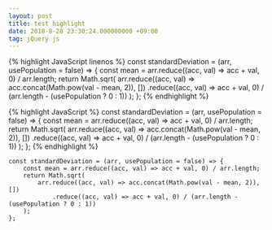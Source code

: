 ```yaml
---
layout: post
title: test highlight
date: 2018-8-28 23:30:24.000000000 +09:00
tag: jQuery js
---
```


{% highlight JavaScript linenos %}
const standardDeviation = (arr, usePopulation = false) => {
    const mean = arr.reduce((acc, val) => acc + val, 0) / arr.length;
    return Math.sqrt(
        arr.reduce((acc, val) => acc.concat(Math.pow(val - mean, 2)), [])
            .reduce((acc, val) => acc + val, 0) / (arr.length - (usePopulation ? 0 : 1))
    );
};
{% endhighlight %}

{% highlight JavaScript %}
const standardDeviation = (arr, usePopulation = false) => {
    const mean = arr.reduce((acc, val) => acc + val, 0) / arr.length;
    return Math.sqrt(
        arr.reduce((acc, val) => acc.concat(Math.pow(val - mean, 2)), [])
            .reduce((acc, val) => acc + val, 0) / (arr.length - (usePopulation ? 0 : 1))
    );
};
{% endhighlight %}

```
const standardDeviation = (arr, usePopulation = false) => {
    const mean = arr.reduce((acc, val) => acc + val, 0) / arr.length;
    return Math.sqrt(
        arr.reduce((acc, val) => acc.concat(Math.pow(val - mean, 2)), [])
            .reduce((acc, val) => acc + val, 0) / (arr.length - (usePopulation ? 0 : 1))
    );
};
```



